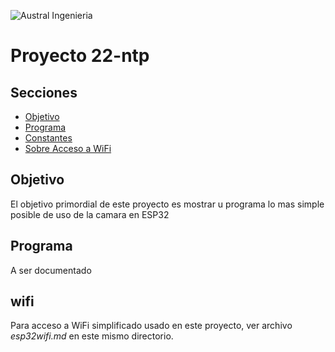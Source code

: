 

![Austral Ingenieria](https://encrypted-tbn0.gstatic.com/images?q=tbn%3AANd9GcQooGo7vQn4t9-6Bt46qZF-UY4_QFpYOeh7kVWzwpr_lbLr5wka)

<!--
    Ésta es la forma de poner comentarios en MarkDown
-->

# Proyecto 22-ntp

## Secciones

- [Objetivo](#objetivo)
- [Programa](#programa)
- [Constantes](#constantes)
- [Sobre Acceso a WiFi](#wifi)


## Objetivo

  El objetivo primordial de este proyecto es mostrar u programa lo mas simple posible de uso de la camara en ESP32

## Programa

  A ser documentado

##    wifi

Para acceso a WiFi simplificado usado en este proyecto, ver archivo _esp32wifi.md_ en este mismo directorio.

